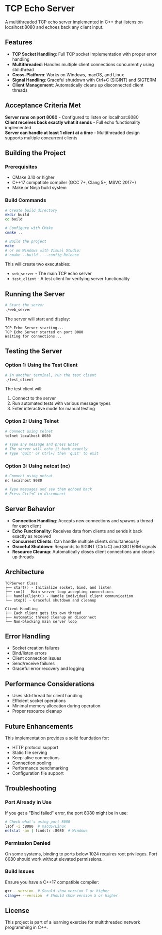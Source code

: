 # TCP Echo Server

A multithreaded TCP echo server implemented in C++ that listens on localhost:8080 and echoes back any client input.

## Features

- **TCP Socket Handling**: Full TCP socket implementation with proper error handling
- **Multithreaded**: Handles multiple client connections concurrently using std::thread
- **Cross-Platform**: Works on Windows, macOS, and Linux
- **Signal Handling**: Graceful shutdown with Ctrl+C (SIGINT) and SIGTERM
- **Client Management**: Automatically cleans up disconnected client threads

## Acceptance Criteria Met

**Server runs on port 8080** - Configured to listen on localhost:8080  
**Client receives back exactly what it sends** - Full echo functionality implemented  
**Server can handle at least 1 client at a time** - Multithreaded design supports multiple concurrent clients  

## Building the Project

### Prerequisites
- CMake 3.10 or higher
- C++17 compatible compiler (GCC 7+, Clang 5+, MSVC 2017+)
- Make or Ninja build system

### Build Commands

```bash
# Create build directory
mkdir build
cd build

# Configure with CMake
cmake ..

# Build the project
make
# or on Windows with Visual Studio:
# cmake --build . --config Release
```

This will create two executables:
- `web_server` - The main TCP echo server
- `test_client` - A test client for verifying server functionality

## Running the Server

```bash
# Start the server
./web_server
```

The server will start and display:
```
TCP Echo Server starting...
TCP Echo Server started on port 8080
Waiting for connections...
```

## Testing the Server

### Option 1: Using the Test Client

```bash
# In another terminal, run the test client
./test_client
```

The test client will:
1. Connect to the server
2. Run automated tests with various message types
3. Enter interactive mode for manual testing

### Option 2: Using Telnet

```bash
# Connect using telnet
telnet localhost 8080

# Type any message and press Enter
# The server will echo it back exactly
# Type 'quit' or Ctrl+] then 'quit' to exit
```

### Option 3: Using netcat (nc)

```bash
# Connect using netcat
nc localhost 8080

# Type messages and see them echoed back
# Press Ctrl+C to disconnect
```

## Server Behavior

- **Connection Handling**: Accepts new connections and spawns a thread for each client
- **Echo Functionality**: Receives data from clients and sends it back exactly as received
- **Concurrent Clients**: Can handle multiple clients simultaneously
- **Graceful Shutdown**: Responds to SIGINT (Ctrl+C) and SIGTERM signals
- **Resource Cleanup**: Automatically closes client connections and cleans up threads

## Architecture

```
TCPServer Class
├── start() - Initialize socket, bind, and listen
├── run() - Main server loop accepting connections
├── handleClient() - Handle individual client communication
└── stop() - Graceful shutdown and cleanup

Client Handling
├── Each client gets its own thread
├── Automatic thread cleanup on disconnect
└── Non-blocking main server loop
```

## Error Handling

- Socket creation failures
- Bind/listen errors
- Client connection issues
- Send/receive failures
- Graceful error recovery and logging

## Performance Considerations

- Uses std::thread for client handling
- Efficient socket operations
- Minimal memory allocation during operation
- Proper resource cleanup

## Future Enhancements

This implementation provides a solid foundation for:
- HTTP protocol support
- Static file serving
- Keep-alive connections
- Connection pooling
- Performance benchmarking
- Configuration file support

## Troubleshooting

### Port Already in Use
If you get a "Bind failed" error, the port 8080 might be in use:
```bash
# Check what's using port 8080
lsof -i :8080  # macOS/Linux
netstat -an | findstr :8080  # Windows
```

### Permission Denied
On some systems, binding to ports below 1024 requires root privileges. Port 8080 should work without elevated permissions.

### Build Issues
Ensure you have a C++17 compatible compiler:
```bash
g++ --version  # Should show version 7 or higher
clang++ --version  # Should show version 5 or higher
```

## License

This project is part of a learning exercise for multithreaded network programming in C++.
